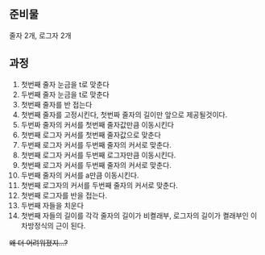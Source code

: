 ## 준비물
줄자 2개, 로그자 2개
## 과정
1. 첫번째 줄자 눈금을 t로 맞춘다
2. 두번째 줄자 눈금을 t로 맞춘다
3. 첫번째 줄자를 반 접는다
4. 첫번째 줄자를 고정시킨다, 첫번짜 줄자의 길이만 앞으로 제공될것이다.
5. 두번짜 줄자의 커서를 첫번째 줄자값만큼 이동시킨다
6. 첫번째 로그자 커서를 첫번째 줄자값으로 맞춘다
7. 두번째 로그자 커서를 두번째 줄자의 커서로 맞춘다.
8. 첫번째 로그자 커서를 두번째 로그자만큼 이동시킨다.
9. 첫번째 로그자 커서를 두번째 줄자의 커서로 맞춘다.
10. 두번째 줄자의 커서를 a만큼 이동시킨다.
11. 첫번째 로그자의 커서를 두번째 줄자의 커서로 맞춘다.
12. 첫번째 로그자를 반을 접는다.
13. 두번째 자들을 치운다
14. 첫번째 자들의 길이를 각각 줄자의 길이가 비켤래부, 로그자의 길이가 켤래부인 이차방정식의 근이 된다.

~~왜 더 어려워졌지...?~~